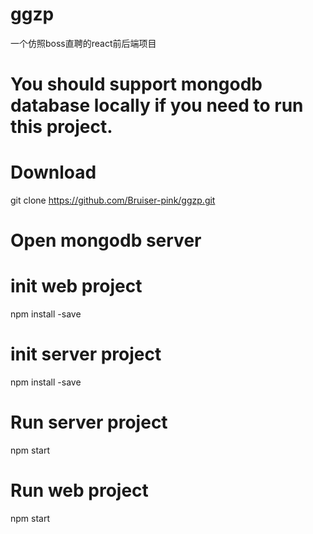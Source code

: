 # ggzp
一个仿照boss直聘的react前后端项目

# You should support mongodb database locally if you need to run this project.

# Download
git clone https://github.com/Bruiser-pink/ggzp.git

# Open mongodb server

# init web project
npm install -save

# init server project
npm install -save

# Run server project
npm start

# Run web project
npm start
